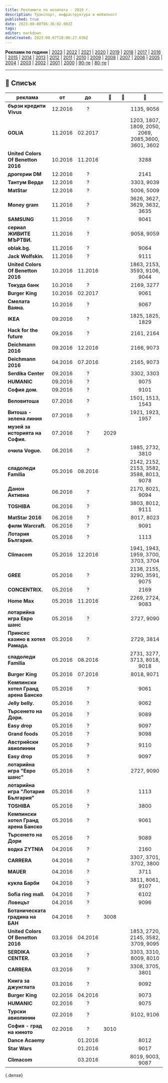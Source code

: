 ```yaml
---
title: Рекламите по возилата - 2016 г.
description: Транспорт, инфраструктура и мобилност
published: true
date: 2023-08-08T06:36:02.003Z
tags: 
editor: markdown
dateCreated: 2023-08-07T20:06:27.636Z
---
```


**Реклами по години** | [2023](/bg/identity/advertisements-2023) | [2022](/bg/identity/advertisements-2022) | [2021](/bg/identity/advertisements-2021) | [2020](/bg/identity/advertisements-2020) | [2019](/bg/identity/advertisements-2019) | [2018](/bg/identity/advertisements-2018) | [2017](/bg/identity/advertisements-2017) | [2016](/bg/identity/advertisements-2016) | [2015](/bg/identity/advertisements-2015) | [2014](/bg/identity/advertisements-2014) | [2013](/bg/identity/advertisements-2013) | [2012](/bg/identity/advertisements-2012) | [2011](/bg/identity/advertisements-2011) | [2010](/bg/identity/advertisements-2010) | [2009](/bg/identity/advertisements-2009) | [2008](/bg/identity/advertisements-2008) | [2007](/bg/identity/advertisements-2007) | [2006](/bg/identity/advertisements-2006) | [2005](/bg/identity/advertisements-2005) | [2004](/bg/identity/advertisements-2004) | [2003](/bg/identity/advertisements-2003) | [2002](/bg/identity/advertisements-2002) | [2001](/bg/identity/advertisements-2001) | [2000](/bg/identity/advertisements-2000) | [90-те](/bg/identity/advertisements-90te) |  [80-те](/bg/identity/advertisements-80te) |

---

## 📜 Списък
|реклама| от |  до |    :train:   |    :trolleybus:   |   :bus:  |
|---|:---:|:---:|:---:|:---:|:---:|
| **бързи кредити Vivus**                 | 12.2016 |    ?    |      |   | 1135, 9056 |
| **GOLIA**                               | 11.2016 | 02.2017 |      |   | 1203, 1807, 1809, 2050, 2069, 2085,3600, 3601, 3602 |
| **United Colors Of Benetton 2016**      | 10.2016 | 11.2016 |      |   | 3288 |
| **дрогерии DM**                         | 12.2016 |    ?    |      |   | 2141 |
| **Тантум Верде**                        | 12.2016 |    ?    |      |   | 3303, 9039 |
| **MatStar**                             | 12.2016 |    ?    |      |   | 5006, 5009 |
| **Money gram**                          | 11.2016 |    ?    |      |   | 3626, 3627, 3629, 3632, 3635  |
| **SAMSUNG**                             | 11.2016 |    ?    |      |   | 9041 |
| **сериал ЖИВИТЕ МЪРТВИ.**               | 11.2016 |    ?    |      |   | 9058, 9059 |
| **oblak.bg.**                           | 11.2016 |    ?    |      |   | 9064 |
| **Jack Wolfskin.**                      | 11.2016 |    ?    |      |   | 9111 |
| **United Colors Of Benetton 2016**      | 10.2016 | 11.2016 |      |   | 1863, 2153, 3593, 9106, 9044 |
| **Токуда банк**                         | 10.2016 |    ?    |      |   | 2169, 3277 |
| **Burger King**                         | 10.2016 | 02.2017 |      |   | 9061 |
| **Смелата Ваяна.**                      | 10.2016 |    ?    |      |   | 9067 |
| **IKEA**                                | 09.2016 |    ?    |      |   | 1825, 1825, 1829 |
| **Hack for the future**                 | 09.2016 |    ?    |      |   | 2161, 2164 |
| **Deichmann 2016**                      | 09.2016 | 12.2016 |      |   | 2166, 9073 |
| **Deichmann 2016**                      | 04.2016 | 07.2016 |      |   | 2165, 9073 |
| **Serdika Center**                      | 09.2016 |    ?    |      |   | 3302, 3303 |
| **HUMANIC**                             | 09.2016 |    ?    |      |   | 9075 |
| **София дом.**                          | 09.2016 |    ?    |      |   | 9101 |
| **Веловитоша**                          | 07.2016 |    ?    |      |   | 1501, 1513, 1543 |
| **Витоша - зелена линия**               | 07.2016 |    ?    |      |   | 1921, 1923, 1957 |
| **музей за историята на София.**        | 07.2016 |    ?    | 2029 |   |      |
| **очила Vogue.**                        | 06.2016 |    ?    |      |   | 1985, 2732, 3810 |
| **сладоледи Familia**                   | 05.2016 | 08.2016 |      |   | 2142, 2152, 2153, 3582, 3588, 8013, 9078 |
| **Данон Активиа**                       | 06.2016 |    ?    |      |   | 2170, 8021, 9094 |
| **TOSHIBA**                             | 06.2016 |    ?    |      |   | 3803, 8012, 9111 |
| **MatStar 2016**                        | 06.2016 |    ?    |      |   | 8017, 8023 |
| **филм Warcraft.**                      | 06.2016 |    ?    |      |   | 9091 |
| **Лотария България.**                   | 05.2016 |    ?    |      |   | 1113 |
| **Climacom**                            | 05.2016 | 12.2016 |      |   | 1941, 1943, 1959, 3700, 3703, 3704 |
| **GREE**                                | 05.2016 |    ?    |      |   | 2138, 2155, 3290, 3591, 9075 |
| **CONCENTRIX.**                         | 05.2016 |    ?    |      |   | 2169 |
| **Home Max**                            | 05.2016 | 11.2016 |      |   | 2269, 2724, 9083 |
| **лотарийна игра Евро шанс**            | 05.2016 |    ?    |      |   | 2727, 9090 |
| **Принсес казино в хотел Рамада.**      | 05.2016 |    ?    |      |   | 2729, 3814 |
| **сладоледи Familia**                   | 05.2016 | 08.2016 |      |   | 2731, 3277, 3713, 8018, 9018 |
| **Burger King**                         | 05.2016 | 07.2016 |      |   | 8018, 9071 |
| **Кемпински хотел Гранд арена Банско**  | 05.2016 |    ?    |      |   | 9061 |
| **Jelly belly.**                        | 05.2016 |    ?    |      |   | 9062 |
| **Търсенето на Дори.**                  | 05.2016 |    ?    |      |   | 9089 |
| **Easy drop**                           | 05.2016 |    ?    |      |   | 9097 |
| **Grand foods**                         | 05.2016 |    ?    |      |   | 9098 |
| **Австрийски авиолинии**                | 05.2016 |    ?    |      |   | 9110 |
| **Easy drop**                           | 05.2016 |    ?    |      |   | 9097 |
| **лотарийна игра "Евро шанс"**          | 05.2016 |    ?    |      |   | 2727, 9090 |
| **лотарийна игра "Лотария България"**   | 05.2016 |    ?    |      |   | 1113 |
| **TOSHIBA**                             | 05.2016 |    ?    |      |   | 3800 |
| **Кемпински хотел Гранд арена Банско**  | 05.2016 |    ?    |      |   | 9061 |
| **Търсенето на Дори**                   | 05.2016 |    ?    |      |   | 9089 |
| **водка ZYTNIA**                        | 04.2016 |    ?    |      |   | 2160 |
| **CARRERA**                             | 04.2016 |    ?    |      |   | 3307, 3701, 3702, 3800 |
| **MAUER**                               | 04.2016 |    ?    |      |   | 3711 |
| **кукла Барби**                         | 04.2016 |    ?    |      |   | 3811, 8061, 9107 |
| **Sofia ring mall.**                    | 04.2016 |    ?    |      |   | 6102 |
| **Ловецът**                             | 04.2016 |    ?    |      |   | 9096 |
| **Ботаническата градина на БАН**        | 04.2016 |    ?    | 3008 |   |      |
| **United Colors Of Benetton 2016**      | 03.2016 | 04.2016 |      |   | 1853, 2720, 2145, 3582, 3709, 9095 |
| **SERDIKA CENTER.**                     | 03.2016 |    ?    |      |   | 3303, 3310, 8009, 8010 |
| **CARRERA**                             | 03.2016 |    ?    |      |   | 3308, 3705, 3801 |
| **Книга за джунглата**                  | 03.2016 |    ?    |      |   | 9092 |
| **Burger King**                         | 02.2016 | 04.2016 |      |   | 9073 |
| **HUMANIC**                             | 02.2016 |    ?    |      |   | 9075 |
| **Турски авиолинии**                    | 02.2016 |    ?    |      |   | 9102, 9106 |
| **София - град на киното**              | 02.2016 |    ?    | 3010 |   |      |
| **Dance Acaemy**                        |         | 01.2016 |      |   | 8012 |
| **Star Wars**                           |         | 01.2016 |      |   | 9017 |
| **Climacom**                            |         | 03.2016 |      |   | 8019, 9003, 9087 |
{.dense}